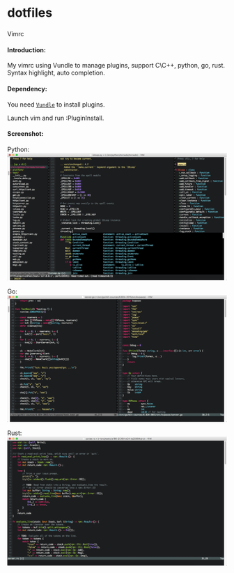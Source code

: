 # dotfiles

###
Vimrc

#### Introduction:
My vimrc using Vundle to manage plugins, support C\C++, python, go, rust. Syntax highlight, auto completion.

#### Dependency:
You need [`Vundle`](https://github.com/VundleVim/Vundle.vim) to install plugins.

Launch vim and run :PluginInstall.

#### Screenshot:
Python:
![Python](https://github.com/ts25504/dotfiles/raw/master/screenshots/python-gvim.png)

Go:
![Go](https://github.com/ts25504/dotfiles/raw/master/screenshots/go-gvim.png)

Rust:
![Rust](https://github.com/ts25504/dotfiles/raw/master/screenshots/rust-gvim.png)
